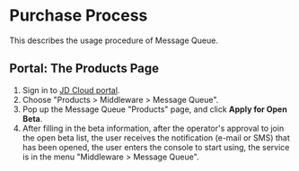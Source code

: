 # Purchase Process

This describes the usage procedure of Message Queue.

## Portal: The Products Page
1. Sign in to [JD Cloud portal](https://www.jdcloud.com/).
2. Choose "Products > Middleware > Message Queue".
3. Pop up the Message Queue "Products" page, and click **Apply for Open Beta**.
4. After filling in the beta information, after the operator's approval to join the open beta list, the user receives the notification (e-mail or SMS) that has been opened, the user enters the console to start using, the service is in the menu "Middleware > Message Queue".
